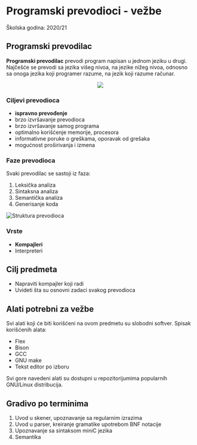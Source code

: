 # Programski prevodioci - vežbe 
Školska godina: 2020/21

<h2> Programski prevodilac </h2>

<b>Programski prevodilac</b> prevodi program napisan u jednom jeziku u drugi. Najčešće se prevodi sa jezika višeg nivoa, na jezike nižeg nivoa, odnosno sa onoga jezika koji programer razume, na jezik koji razume računar.

<p align="center">
<img src="https://binarymove.com/wp-content/uploads/2018/12/c-compiling.png">
</p>
<h3> Ciljevi prevodioca </h3>
  <ul>
  <li><b> ispravno prevođenje</b></li>
  <li>brzo izvršavanje prevodioca</li>
  <li>brzo izvršavanje samog programa </li>
  <li>optimalno korišćenje memorije, procesora </li>
  <li>informativne poruke o greškama, oporavak od grešaka </li>
  <li>mogućnost proširivanja i izmena </li>
</ul>

<h3>Faze prevodioca</h3>

Svaki prevodilac se sastoji iz faza:
<ol> 
  <li> Leksička analiza </li>
  <li> Sintaksna analiza</li>
  <li> Semantička analiza </li>
  <li> Generisanje koda </li>
 </ol>

![Struktura prevodioca](https://pediaa.com/wp-content/uploads/2018/12/Difference-Between-Phases-and-Passes-of-Compiler_Figure-1.jpg)

<h3>Vrste</h3>
<ul>
  <li><b>Kompajleri</b> </li>
  <li> Interpreteri </li>
</ul>

<h2>Cilj predmeta </h2>
<ul>
  <li>Napraviti kompajler koji radi </li>
  <li>Uvideti šta su osnovni zadaci svakog prevodioca </li>
</ul>


<h2>Alati potrebni za vežbe</h2>
  Svi alati koji će biti korišćeni na ovom predmetu su slobodni softver.
  Spisak korišćenih alata:
   <ul>
    <li>Flex</li>
    <li>Bison</li>
    <li>GCC</li>
    <li>GNU make</li>
    <li>Tekst editor po izboru</li>
   </ul>
Svi gore navedeni alati su dostupni u repozitorijumima popularnih GNU/Linux distribucija.


<h2>Gradivo po terminima</h2>
<ol> 
  <li> Uvod u skener, upoznavanje sa regularnim izrazima </li>
  <li> Uvod u parser, kreiranje gramatike upotrebom BNF notacije </li>
  <li> Upoznavanje sa sintaksom miniC jezika </li>
  <li> Semantika </li>
</ol>

